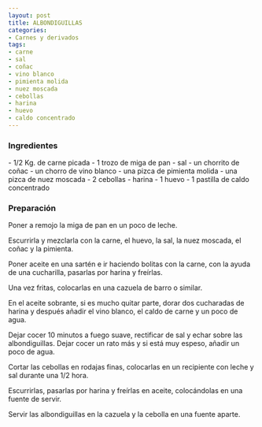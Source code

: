 ```yaml
---
layout: post
title: ALBONDIGUILLAS
categories:
- Carnes y derivados
tags:
- carne
- sal
- coñac
- vino blanco
- pimienta molida
- nuez moscada
- cebollas
- harina
- huevo
- caldo concentrado
---
```

<h3>Ingredientes</h3>
- 1/2 Kg. de carne picada
- 1 trozo de miga de pan
- sal
- un chorrito de coñac
- un chorro de vino blanco
- una pizca de pimienta molida
- una pizca de nuez moscada
- 2 cebollas
- harina
- 1 huevo
- 1 pastilla de caldo concentrado

<h3>Preparación</h3>
Poner a remojo la miga de pan en un poco de leche.

Escurrirla y mezclarla con la carne, el huevo, la sal, la nuez moscada, el coñac y la pimienta.

Poner aceite en una sartén e ir haciendo bolitas con la carne, con la ayuda de una cucharilla, pasarlas por harina y freírlas.

Una vez fritas, colocarlas en una cazuela de barro o similar.

En el aceite sobrante, si es mucho quitar parte, dorar dos cucharadas de harina y después añadir el vino blanco, el caldo de carne y un poco de agua.

Dejar cocer 10 minutos a fuego suave, rectificar de sal y echar sobre las albondiguillas. Dejar cocer un rato más y si está muy espeso, añadir un poco de agua.

Cortar las cebollas en rodajas finas, colocarlas en un recipiente con leche y sal durante una 1/2 hora.

Escurrirlas, pasarlas por harina y freírlas en aceite, colocándolas en una fuente de servir.

Servir las albondiguillas en la cazuela y la cebolla en una fuente aparte.

